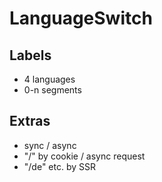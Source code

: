 # LanguageSwitch

## Labels
- 4 languages
- 0-n segments
## Extras
- sync / async
- "/" by cookie / async request
- "/de" etc. by SSR
